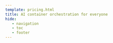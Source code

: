 ```yaml
---
template: pricing.html
title: AI container orchestration for everyone
hide:
   - navigation
   - toc
   - footer
---
```

